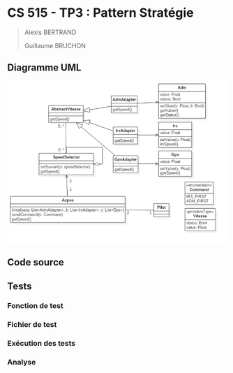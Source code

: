 # CS 515 - TP3 : Pattern Stratégie

> Alexis BERTRAND
>
> Guillaume BRUCHON



## Diagramme UML

![Diagramme de Classe](ClassDiagram1.png)

## Code source



## Tests

### Fonction de test

### Fichier de test

### Exécution des tests

### Analyse
